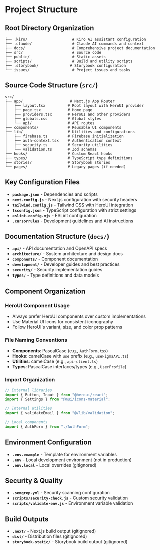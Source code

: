# Project Structure

## Root Directory Organization

```
├── .kiro/                    # Kiro AI assistant configuration
├── .claude/                  # Claude AI commands and context
├── docs/                     # Comprehensive project documentation
├── src/                      # Source code
├── public/                   # Static assets
├── scripts/                  # Build and utility scripts
├── .storybook/              # Storybook configuration
└── issues/                   # Project issues and tasks
```

## Source Code Structure (`src/`)

```
src/
├── app/                     # Next.js App Router
│   ├── layout.tsx          # Root layout with HeroUI provider
│   ├── page.tsx            # Home page
│   ├── providers.tsx       # HeroUI and other providers
│   ├── globals.css         # Global styles
│   └── api/                # API routes
├── components/             # Reusable UI components
├── lib/                    # Utilities and configurations
│   ├── firebase.ts         # Firebase initialization
│   ├── auth-context.tsx    # Authentication context
│   ├── security.ts         # Security utilities
│   └── validation.ts       # Zod schemas
├── hooks/                  # Custom React hooks
├── types/                  # TypeScript type definitions
├── stories/                # Storybook stories
└── pages/                  # Legacy pages (if needed)
```

## Key Configuration Files

- **`package.json`** - Dependencies and scripts
- **`next.config.js`** - Next.js configuration with security headers
- **`tailwind.config.js`** - Tailwind CSS with HeroUI integration
- **`tsconfig.json`** - TypeScript configuration with strict settings
- **`eslint.config.mjs`** - ESLint configuration
- **`.cursorrules`** - Development guidelines and AI instructions

## Documentation Structure (`docs/`)

- **`api/`** - API documentation and OpenAPI specs
- **`architecture/`** - System architecture and design docs
- **`components/`** - Component documentation
- **`development/`** - Developer guides and best practices
- **`security/`** - Security implementation guides
- **`types/`** - Type definitions and data models

## Component Organization

### HeroUI Component Usage

- Always prefer HeroUI components over custom implementations
- Use Material UI Icons for consistent iconography
- Follow HeroUI's variant, size, and color prop patterns

### File Naming Conventions

- **Components**: PascalCase (e.g., `AuthForm.tsx`)
- **Hooks**: camelCase with `use` prefix (e.g., `useFigmaAPI.ts`)
- **Utilities**: camelCase (e.g., `api-client.ts`)
- **Types**: PascalCase interfaces/types (e.g., `UserProfile`)

### Import Organization

```typescript
// External libraries
import { Button, Input } from "@heroui/react";
import { Settings } from "@mui/icons-material";

// Internal utilities
import { validateEmail } from "@/lib/validation";

// Local components
import { AuthForm } from "./AuthForm";
```

## Environment Configuration

- **`.env.example`** - Template for environment variables
- **`.env`** - Local development environment (not in production)
- **`.env.local`** - Local overrides (gitignored)

## Security & Quality

- **`.semgrep.yml`** - Security scanning configuration
- **`scripts/security-check.js`** - Custom security validation
- **`scripts/validate-env.js`** - Environment variable validation

## Build Outputs

- **`.next/`** - Next.js build output (gitignored)
- **`dist/`** - Distribution files (gitignored)
- **`storybook-static/`** - Storybook build output (gitignored)
